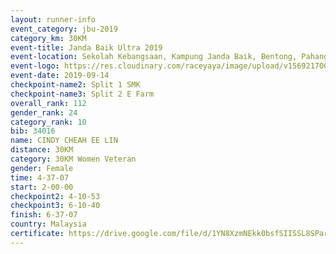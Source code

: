 ```yaml
---
layout: runner-info 
event_category: jbu-2019 
category_km: 30KM 
event-title: Janda Baik Ultra 2019
event-location: Sekolah Kebangsaan, Kampung Janda Baik, Bentong, Pahang, Malaysia 
event-logo: https://res.cloudinary.com/raceyaya/image/upload/v1569217009/logo/janda-baik_vch1pc.jpg 
event-date: 2019-09-14 
checkpoint-name2: Split 1 SMK 
checkpoint-name3: Split 2 E Farm 
overall_rank: 112
gender_rank: 24
category_rank: 10
bib: 34016
name: CINDY CHEAH EE LIN
distance: 30KM
category: 30KM Women Veteran
gender: Female
time: 4-37-07
start: 2-00-00
checkpoint2: 4-10-53
checkpoint3: 6-10-40
finish: 6-37-07
country: Malaysia
certificate: https://drive.google.com/file/d/1YN8XzmNEkk0bsfSIISSL8SPar7g3ylTA/view?usp=sharing
---
```

